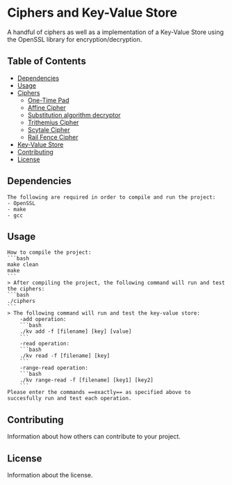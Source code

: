 # Ciphers and Key-Value Store

A handful of ciphers as well as a implementation of a Key-Value Store using the OpenSSL library for encryption/decryption.

## Table of Contents

- [Dependencies](#dependencies)
- [Usage](#usage)
- [Ciphers](#ciphers)
    - [One-Time Pad](#one-time-pad)
    - [Affine Cipher](#affine-cipher)
    - [Substitution algorithm decryptor](#substitution-algo)
    - [Trithemius Cipher](#trithemius-cipher)
    - [Scytale Cipher](#scytale-cipher)
    - [Rail Fence Cipher](#rail-fence-cipher)
- [Key-Value Store](#key-value-store)
- [Contributing](#contributing)
- [License](#license)

## Dependencies

    The following are required in order to compile and run the project:
    - OpenSSL
    - make
    - gcc

## Usage

    How to compile the project:
    ```bash
    make clean
    make
    ```
    > After compiling the project, the following command will run and test the ciphers:
    ```bash
    ./ciphers
    ```
    > The following command will run and test the key-value store:
        -add operation:
        ```bash
        ./kv add -f [filename] [key] [value]
        ```
        -read operation:
        ```bash
        ./kv read -f [filename] [key]
        ```
        -range-read operation:
        ```bash
        ./kv range-read -f [filename] [key1] [key2]
        ```
    Please enter the commands ==exactly== as specified above to succesfully run and test each operation.

## Contributing

Information about how others can contribute to your project.

## License

Information about the license.